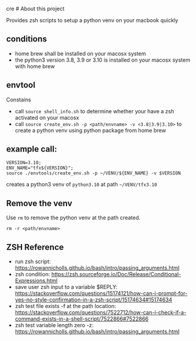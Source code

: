 cre # About this project

Provides zsh scripts to setup a python venv on your macbook quickly

## conditions
- home brew shall be installed on your macosx system
- the python3 version 3.8, 3.9 or 3.10 is installed on your macosx system with home brew

## envtool
Constains
- call `source shell_info.sh` to determine whether your have a zsh activated on your macosx
- call `source create_env.sh -p <path/envname> -v <3.8|3.9|3.10>` to create a python venv using python package from home brew

## example call:
```shell
VERSION=3.10;
ENV_NAME="tfx${VERSION}";
source ./envtools/create_env.sh -p ~/VENV/${ENV_NAME} -v $VERSION
```
creates a python3 venv of `python3.10` at path `~/VENV/tfx3.10` 

## Remove the venv
Use `rm` to remove the python venv at the path created.
```console
rm -r <path/envname>
```

## ZSH Reference
* run zsh script: https://rowannicholls.github.io/bash/intro/passing_arguments.html
* zsh condition: https://zsh.sourceforge.io/Doc/Release/Conditional-Expressions.html
* save user zsh input to a variable $REPLY: https://stackoverflow.com/questions/15174121/how-can-i-prompt-for-yes-no-style-confirmation-in-a-zsh-script/15174634#15174634
* zsh test file exists -f at the path location: https://stackoverflow.com/questions/7522712/how-can-i-check-if-a-command-exists-in-a-shell-script/7522866#7522866
* zsh test variable length zero -z: https://rowannicholls.github.io/bash/intro/passing_arguments.html
